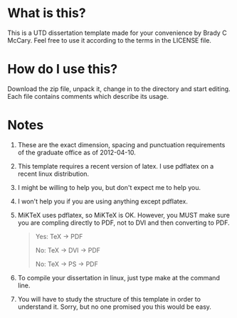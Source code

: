 
# What is this?

This is a UTD dissertation template made for your convenience by Brady C McCary. Feel free to use it according to the terms in the LICENSE file.

# How do I use this?

Download the zip file, unpack it, change in to the directory and start editing. Each file contains comments which describe its usage.

# Notes

1. These are the exact dimension, spacing and punctuation requirements of the graduate office as of 2012-04-10.
2. This template requires a recent version of latex. I use pdflatex on a recent linux distribution.
3. I might be willing to help you, but don't expect me to help you.
4. I won't help you if you are using anything except pdflatex. 
5. MiKTeX uses pdflatex, so MiKTeX is OK. However, you MUST make sure you are compling directly to PDF, not to DVI and then converting to PDF.
 
    > Yes: TeX -> PDF
    >
    > No: TeX -> DVI -> PDF
    >
    > No: TeX -> PS -> PDF

6. To compile your dissertation in linux, just type make at the command line.
7. You will have to study the structure of this template in order to understand it. Sorry, but no one promised you this would be easy.
